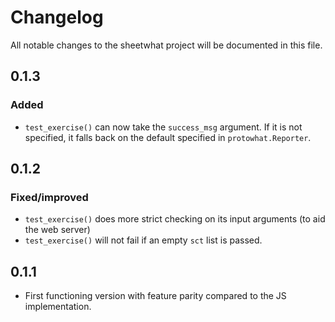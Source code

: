 # Changelog

All notable changes to the sheetwhat project will be documented in this file.

## 0.1.3

### Added

- `test_exercise()` can now take the `success_msg` argument.
  If it is not specified, it falls back on the default specified in `protowhat.Reporter`.

## 0.1.2

### Fixed/improved

- `test_exercise()` does more strict checking on its input arguments (to aid the web server)
- `test_exercise()` will not fail if an empty `sct` list is passed.

## 0.1.1

- First functioning version with feature parity compared to the JS implementation.

